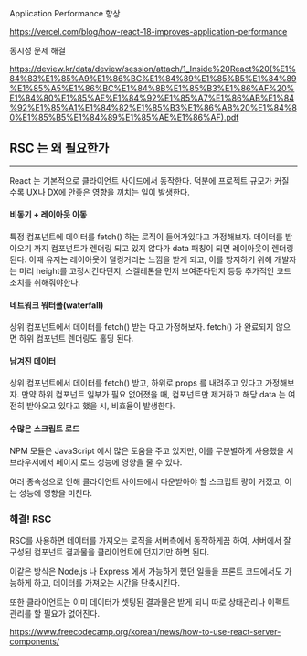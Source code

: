 
Application Performance 향상


https://vercel.com/blog/how-react-18-improves-application-performance




동시성 문제 해결



https://deview.kr/data/deview/session/attach/1_Inside%20React%20(%E1%84%83%E1%85%A9%E1%86%BC%E1%84%89%E1%85%B5%E1%84%89%E1%85%A5%E1%86%BC%E1%84%8B%E1%85%B3%E1%86%AF%20%E1%84%80%E1%85%AE%E1%84%92%E1%85%A7%E1%86%AB%E1%84%92%E1%85%A1%E1%84%82%E1%85%B3%E1%86%AB%20%E1%84%80%E1%85%B5%E1%84%89%E1%85%AE%E1%86%AF).pdf



## RSC 는 왜 필요한가
----
React 는 기본적으로 클라이언트 사이드에서 동작한다. 덕분에 프로젝트 규모가 커질 수록 UX나 DX에 안좋은 영향을 끼치는 일이 발생한다.

#### 비동기 + 레이아웃 이동
특정 컴포넌트에 데이터를 fetch() 하는 로직이 들어가있다고 가정해보자. 데이터를 받아오기 까지 컴포넌트가 렌더링 되고 있지 않다가 data 패칭이 되면 레이아웃이 렌더링 된다. 
이때 유저는 레이아웃이 덜컹거리는 느낌을 받게 되고, 이를 방지하기 위해 개발자는 미리 height를 고정시킨다던지, 스켈레톤을 먼저 보여준다던지 등등 추가적인 코드 조치를 취해줘야한다.

#### 네트워크 워터폴(waterfall)
상위 컴포넌트에서 데이터를 fetch() 받는 다고 가정해보자. fetch() 가 완료되지 않으면 하위 컴포넌트 렌더링도 홀딩 된다.

#### 남겨진 데이터
상위 컴포넌트에서 데이터를 fetch() 받고, 하위로 props 를 내려주고 있다고 가정해보자. 만약 하위 컴포넌트 일부가 필요 없어졌을 때, 컴포넌트만 제거하고 해당 data 는 여전히 받아오고 있다고 했을 시, 비효율이 발생한다.

#### 수많은 스크립트 로드
NPM 모듈은 JavaScript 에서 많은 도움을 주고 있지만, 이를 무분별하게 사용했을 시 브라우저에서 페이지 로드 성능에 영향을 줄 수 있다.

여러 종속성으로 인해 클라이언트 사이드에서 다운받아야 할 스크립트 량이 커졌고, 이는 성능에 영향을 미친다.



### 해결! RSC
RSC를 사용하면 데이터를 가져오는 로직을 서버측에서 동작하게끔 하여, 서버에서 잘 구성된 컴포넌트 결과물을 클라이언트에 던지기만 하면 된다.

이같은 방식은 Node.js 나 Express 에서 가능하게 했던 일들을 프론트 코드에서도 가능하게 하고, 데이터를 가져오는 시간을 단축시킨다.

또한 클라이언트는 이미 데이터가 셋팅된 결과물은 받게 되니 따로 상태관리나 이펙트 관리를 할 필요가 없어진다.


https://www.freecodecamp.org/korean/news/how-to-use-react-server-components/